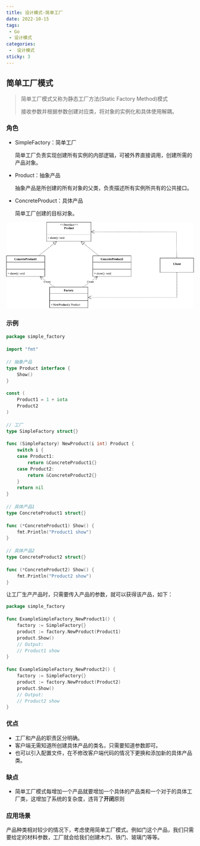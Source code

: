 ```yaml
---
title: 设计模式-简单工厂
date: 2022-10-15
tags:
 - Go
 - 设计模式
categories:
 -  设计模式
sticky: 3
---
```



## 简单工厂模式

> 简单工厂模式又称为静态工厂方法(Static Factory Method)模式
>
> 接收参数并根据参数创建对应类，将对象的实例化和具体使用解耦。

### 角色

- SimpleFactory：简单工厂

  简单工厂负责实现创建所有实例的内部逻辑，可被外界直接调用，创建所需的产品对象。

- Product：抽象产品

  抽象产品是所创建的所有对象的父类，负责描述所有实例所共有的公共接口。

- ConcreteProduct：具体产品

  简单工厂创建的目标对象。

![图片](../images/simple-factory.png)


### 示例

```go
package simple_factory

import "fmt"

// 抽象产品
type Product interface {
	Show()
}

const (
	Product1 = 1 + iota
	Product2
)

// 工厂
type SimpleFactory struct{}

func (SimpleFactory) NewProduct(i int) Product {
	switch i {
	case Product1:
		return &ConcreteProduct1{}
	case Product2:
		return &ConcreteProduct2{}
	}
	return nil
}

// 具体产品1
type ConcreteProduct1 struct{}

func (*ConcreteProduct1) Show() {
	fmt.Println("Product1 show")
}

// 具体产品2
type ConcreteProduct2 struct{}

func (*ConcreteProduct2) Show() {
	fmt.Println("Product2 show")
}
```

让工厂生产产品时，只需要传入产品的参数，就可以获得该产品，如下：

```go
package simple_factory

func ExampleSimpleFactory_NewProduct1() {
	factory := SimpleFactory{}
	product := factory.NewProduct(Product1)
	product.Show()
	// Output:
	// Product1 show
}

func ExampleSimpleFactory_NewProduct2() {
	factory := SimpleFactory{}
	product := factory.NewProduct(Product2)
	product.Show()
	// Output:
	// Product2 show
}
```

### 优点

- 工厂和产品的职责区分明确。
- 客户端无需知道所创建具体产品的类名，只需要知道参数即可。
- 也可以引入配置文件，在不修改客户端代码的情况下更换和添加新的具体产品类。

### 缺点

- 简单工厂模式每增加一个产品就要增加一个具体的产品类和一个对于的具体工厂类，这增加了系统的复杂度，违背了**开闭**原则


### 应用场景

产品种类相对较少的情况下，考虑使用简单工厂模式。例如门这个产品，我们只需要给定的材料参数，工厂就会给我们创建木门、铁门、玻璃门等等。